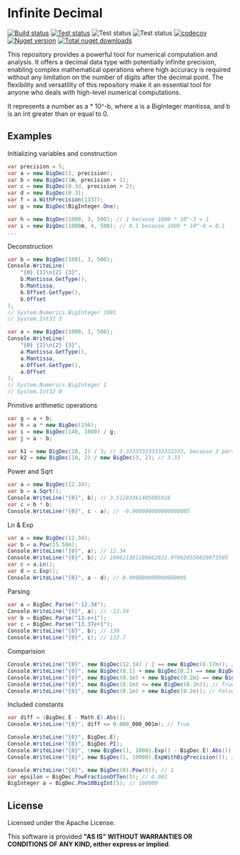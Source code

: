 # Infinite Decimal

[![Build status](https://ci.appveyor.com/api/projects/status/jpc7733fv1dv6ioe/branch/master?svg=true)](https://ci.appveyor.com/project/nokitakaze/infinitedecimal/branch/master)
[![Test status](https://img.shields.io/appveyor/tests/nokitakaze/infinitedecimal/master)](https://ci.appveyor.com/project/nokitakaze/infinitedecimal/branch/master)
![Test status](https://github.com/nokitakaze/InfiniteDecimal/actions/workflows/ci.yml/badge.svg?branch=master)
![Test status](https://github.com/nokitakaze/InfiniteDecimal/actions/workflows/ci-windows.yml/badge.svg?branch=master)
[![codecov](https://codecov.io/gh/nokitakaze/infinitedecimal/branch/master/graph/badge.svg)](https://codecov.io/gh/nokitakaze/infinitedecimal)
[![Nuget version](https://badgen.net/nuget/v/InfiniteDecimal)](https://www.nuget.org/packages/InfiniteDecimal)
[![Total nuget downloads](https://badgen.net/nuget/dt/InfiniteDecimal)](https://www.nuget.org/packages/InfiniteDecimal)

This repository provides a powerful tool for numerical computation and analysis. It offers a decimal data type with
potentially infinite precision, enabling complex mathematical operations where high accuracy is required without any
limitation on the number of digits after the decimal point. The flexibility and versatility of this repository make it
an essential tool for anyone who deals with high-level numerical computations.

It represents a number as a * 10^-b, where a is a BigInteger mantissa, and b is an int greater than or equal to 0.

## Examples

Initializing variables and construction

```csharp
var precision = 5;
var a = new BigDec(1, precision);
var b = new BigDec(1m, precision + 1);
var c = new BigDec(0.3d, precision + 2);
var d = new BigDec(0.3);
var f = a.WithPrecision(1337);
var g = new BigDec(BigInteger.One);

var h = new BigDec(1000, 3, 500); // 1 because 1000 * 10^-3 = 1
var i = new BigDec(1000m, 4, 500); // 0.1 because 1000 * 10^-4 = 0.1
...
```

Deconstruction

```csharp
var b = new BigDec(1001, 3, 500);
Console.WriteLine(
    "{0} {1}\n{2} {3}",
    b.Mantissa.GetType(),
    b.Mantissa,
    b.Offset.GetType(),
    b.Offset
);
// System.Numerics.BigInteger 1001
// System.Int32 3

var a = new BigDec(1000, 3, 500);
Console.WriteLine(
    "{0} {1}\n{2} {3}",
    a.Mantissa.GetType(),
    a.Mantissa,
    a.Offset.GetType(),
    a.Offset
);
// System.Numerics.BigInteger 1
// System.Int32 0
```

Primitive arithmetic operations

```csharp
var g = a + b;
var h = a * new BigDec(156);
var i = new BigDec(148, 1000) / g;
var j = a - b;

var k1 = new BigDec(10, 2) / 3; // 3.333333333333333333, because 3 parsed with default precision = 18
var k2 = new BigDec(10, 2) / new BigDec(3, 2); // 3.33
```

Power and Sqrt

```csharp
var a = new BigDec(12.34);
var b = a.Sqrt();
Console.WriteLine("{0}", b); // 3.51283361405005916
var c = b * b;
Console.WriteLine("{0}", c - a); // -0.000000000000000005
```

Ln & Exp

```csharp
var a = new BigDec(12.34);
var b = a.Pow(15.58m);
Console.WriteLine("{0}", a); // 12.34
Console.WriteLine("{0}", b); // 100621361186662831.979620536026973505
var c = a.Ln();
var d = c.Exp();
Console.WriteLine("{0}", a - d); // 0.000000000000000005
```

Parsing

```csharp
var a = BigDec.Parse("-12.34");
Console.WriteLine("{0}", a); // -12.34
var b = BigDec.Parse("13.e+1");
var c = BigDec.Parse("13.37e+1");
Console.WriteLine("{0}", b); // 130
Console.WriteLine("{0}", c); // 133.7
```

Comparision

```csharp
Console.WriteLine("{0}", new BigDec(12.34) / 2 == new BigDec(6.17m)); // True
Console.WriteLine("{0}", new BigDec(0.1) + new BigDec(0.2) == new BigDec(0.3)); // True
Console.WriteLine("{0}", new BigDec(0.1m) + new BigDec(0.2m) == new BigDec(0.3m)); // True
Console.WriteLine("{0}", new BigDec(0.1m) <= new BigDec(0.2m)); // True
Console.WriteLine("{0}", new BigDec(0.1m) > new BigDec(0.2m)); // False
```

Included constants

```csharp
var diff = (BigDec.E - Math.E).Abs();
Console.WriteLine("{0}", diff <= 0.000_000_001m); // True
```

```csharp
Console.WriteLine("{0}", BigDec.E);
Console.WriteLine("{0}", BigDec.PI);
Console.WriteLine("{0}", (new BigDec(1, 1000).Exp() - BigDec.E).Abs()); // 0.000...0002 (999 zeroes)
Console.WriteLine("{0}", new BigDec(1, 10000).ExpWithBigPrecision()); // can correctly calculate Euler's number to the demanded 10000 digits
```

```csharp
Console.WriteLine("{0}", new BigDec(0).Pow(0)); // 1
var epsilon = BigDec.PowFractionOfTen(3); // 0.001
BigInteger a = BigDec.Pow10BigInt(5); // 100000
```

## License

Licensed under the Apache License.

This software is provided **"AS IS" WITHOUT WARRANTIES OR CONDITIONS OF ANY KIND, either express or implied**.
